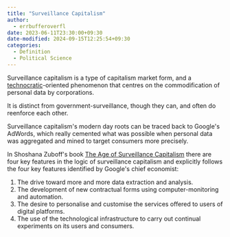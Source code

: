 ```yaml
---
title: "Surveillance Capitalism"
author:
  - errbufferoverfl
date: 2023-06-11T23:30:00+09:30
date-modified: 2024-09-15T12:25:54+09:30
categories:
  - Definition
  - Political Science
---
```


Surveillance capitalism is a type of capitalism market form, and a [technocratic](technocratic.md)-oriented phenomenon that centres on the commodification of personal data by corporations.

It is distinct from government-surveillance, though they can, and often do reenforce each other.

Surveillance capitalism's modern day roots can be traced back to Google's AdWords, which really cemented what was possible when personal data was aggregated and mined to target consumers more precisely.

In Shoshana Zuboff's book [The Age of Surveillance Capitalism](/antilibrary/the-age-of-surveillance-capitalism.md) there are four key features in the logic of surveillance capitalism and explicitly follows the four key features identified by Google's chief economist:

1. The drive toward more and more data extraction and analysis.
2. The development of new contractual forms using computer-monitoring and automation.
3. The desire to personalise and customise the services offered to users of digital platforms.
4. The use of the technological infrastructure to carry out continual experiments on its users and consumers.
